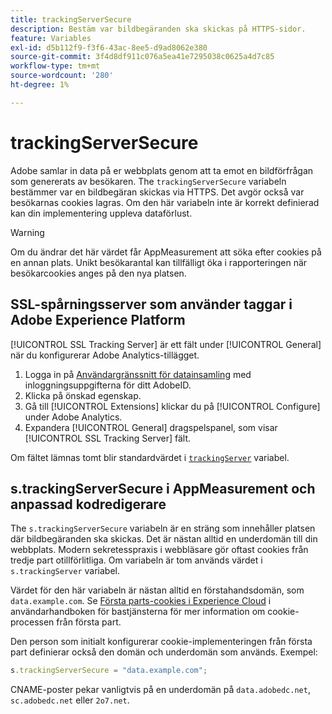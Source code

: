 ```yaml
---
title: trackingServerSecure
description: Bestäm var bildbegäranden ska skickas på HTTPS-sidor.
feature: Variables
exl-id: d5b112f9-f3f6-43ac-8ee5-d9ad8062e380
source-git-commit: 3f4d8df911c076a5ea41e7295038c0625a4d7c85
workflow-type: tm+mt
source-wordcount: '280'
ht-degree: 1%

---
```


# trackingServerSecure

Adobe samlar in data på er webbplats genom att ta emot en bildförfrågan som genererats av besökaren. The `trackingServerSecure` variabeln bestämmer var en bildbegäran skickas via HTTPS. Det avgör också var besökarnas cookies lagras. Om den här variabeln inte är korrekt definierad kan din implementering uppleva dataförlust.

>[!WARNING]
>
>Om du ändrar det här värdet får AppMeasurement att söka efter cookies på en annan plats. Unikt besökarantal kan tillfälligt öka i rapporteringen när besökarcookies anges på den nya platsen.

## SSL-spårningsserver som använder taggar i Adobe Experience Platform

[!UICONTROL SSL Tracking Server] är ett fält under [!UICONTROL General] när du konfigurerar Adobe Analytics-tillägget.

1. Logga in på [Användargränssnitt för datainsamling](https://experience.adobe.com/data-collection) med inloggningsuppgifterna för ditt AdobeID.
2. Klicka på önskad egenskap.
3. Gå till [!UICONTROL Extensions] klickar du på [!UICONTROL Configure] under Adobe Analytics.
4. Expandera [!UICONTROL General] dragspelspanel, som visar [!UICONTROL SSL Tracking Server] fält.

Om fältet lämnas tomt blir standardvärdet i [`trackingServer`](trackingserver.md) variabel.

## s.trackingServerSecure i AppMeasurement och anpassad kodredigerare

The `s.trackingServerSecure` variabeln är en sträng som innehåller platsen där bildbegäranden ska skickas. Det är nästan alltid en underdomän till din webbplats. Modern sekretesspraxis i webbläsare gör oftast cookies från tredje part otillförlitliga. Om variabeln är tom används värdet i `s.trackingServer` variabel.

Värdet för den här variabeln är nästan alltid en förstahandsdomän, som `data.example.com`. Se [Första parts-cookies i Experience Cloud](https://experienceleague.adobe.com/docs/core-services/interface/ec-cookies/cookies-first-party.html) i användarhandboken för bastjänsterna för mer information om cookie-processen från första part.

Den person som initialt konfigurerar cookie-implementeringen från första part definierar också den domän och underdomän som används. Exempel:

```js
s.trackingServerSecure = "data.example.com";
```

CNAME-poster pekar vanligtvis på en underdomän på `data.adobedc.net`, `sc.adobedc.net` eller `2o7.net`.
